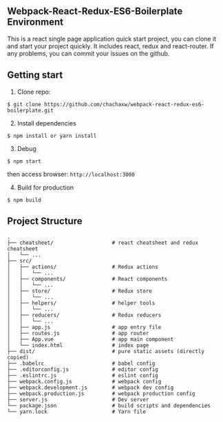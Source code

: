 
## Webpack-React-Redux-ES6-Boilerplate Environment

This is a react single page application quick start project, you can clone it and start your project quickly. It includes react, redux and react-router. If any problems, you can commit your issues on the github.

## Getting start

  1. Clone repo:
  ```
  $ git clone https://github.com/chachaxw/webpack-react-redux-es6-boilerplate.git
  ```

  2. Install dependencies
  ```
  $ npm install or yarn install
  ```

  3. Debug
  ```
  $ npm start
  ```
  then access browser: `http://localhost:3000`

  4. Build for production
  ```
  $ npm build
  ```

  ## Project Structure

```
.
├── cheatsheet/                   # react cheatsheet and redux cheatsheet
│   └── ...
├── src/
│   ├── actions/                  # Redux actions
│   │   └── ...
│   ├── components/               # React components
│   │   └── ...
│   ├── store/                    # Redux store
│   │   └── ...
│   ├── helpers/                  # helper tools
│   │   └── ...
│   ├── reducers/                 # Redux reducers
│   │   └── ...
│   ├── app.js                    # app entry file
│   ├── routes.js                 # app router
│   ├── App.vue                   # app main component
│   └── index.html                # index page
├── dist/                         # pure static assets (directly copied)
├── .babelrc                      # babel config
├── .editorconfig.js              # editor config
├── .eslintrc.js                  # eslint config
├── webpack.config.js             # webpack config
├── webpack.development.js        # webpack dev config
├── webpack.production.js         # webpack production config
├── server.js                     # Dev server
└── package.json                  # build scripts and dependencies
└── yarn.lock                     # Yarn file

```
